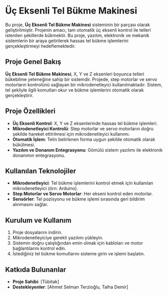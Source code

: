 # Üç Eksenli Tel Bükme Makinesi

Bu proje, **Üç Eksenli Tel Bükme Makinesi** sisteminin bir parçası olarak geliştirilmiştir. Projenin amacı, tam otomatik üç eksenli kontrol ile telleri istenilen şekillerde bükmektir. Bu proje, yazılım, elektronik ve mekanik sistemlerin bir araya getirilerek hassas tel bükme işlemlerini gerçekleştirmeyi hedeflemektedir.

## Proje Genel Bakış

**Üç Eksenli Tel Bükme Makinesi**, X, Y ve Z eksenleri boyunca telleri bükebilme yeteneğine sahip bir sistemdir. Projede, step motorlar ve servo motorların kontrolünü sağlayan bir mikrodenetleyici kullanılmaktadır. Sistem, tel şekliyle ilgili komutları okur ve bükme işlemlerini otomatik olarak gerçekleştirir.

## Proje Özellikleri

- **Üç Eksenli Kontrol**: X, Y ve Z eksenlerinde hassas tel bükme işlemleri.
- **Mikrodenetleyici Kontrolü**: Step motorlar ve servo motorların doğru şekilde hareket ettirilmesi için mikrodenetleyici kullanımı.
- **Otomatik İşlem**: Telin belirlenen forma uygun şekilde otomatik olarak bükülmesi.
- **Yazılım ve Donanım Entegrasyonu**: Gömülü sistem yazılımı ile elektronik donanımın entegrasyonu.

## Kullanılan Teknolojiler

- **Mikrodenetleyici**: Tel bükme işlemlerini kontrol etmek için kullanılan mikrodenetleyici (örn: Arduino).
- **Step Motorlar ve Servo Motorlar**: Her ekseni kontrol eden motorlar.
- **Sensörler**: Tel pozisyonu ve bükme işlemi sırasında geri bildirim alınmasını sağlar.

## Kurulum ve Kullanım

1. Proje dosyalarını indirin.
2. Mikrodenetleyiciye gerekli yazılımı yükleyin.
3. Sistemin doğru çalıştığından emin olmak için kabloları ve motor bağlantılarını kontrol edin.
4. İstediğiniz tel bükme komutlarını sisteme girin ve işlemi başlatın.

## Katkıda Bulunanlar

- **Proje Sahibi**: [Tübitak]
- **Destekleyenler**: [Ahmet Selman Terzioğlu, Talha Demir]

